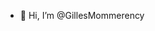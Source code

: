 - 👋 Hi, I’m @GillesMommerency


<!---
GillesMommerency/GillesMommerency is a ✨ special ✨ repository because its `README.md` (this file) appears on your GitHub profile.
You can click the Preview link to take a look at your changes.
--->
